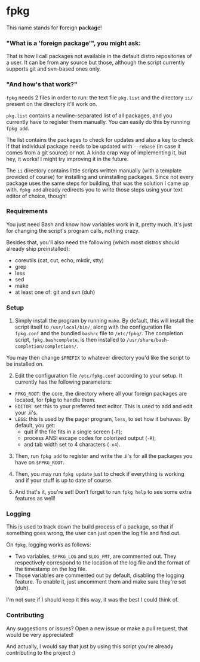# fpkg

This name stands for **f**oreign **p**ac**k**a**g**e!

### "What is a 'foreign package'", you might ask:

That is how I call packages not available in the default distro repositories of a user.
It can be from any source but those, although the script currently supports git and
svn-based ones only.

### "And how's that work?"

`fpkg` needs 2 files in order to run: the text file `pkg.list` and the directory
`ii/` present on the directory it'll work on.

`pkg.list` contains a newline-separated list of all packages, and you currently have to
register them manually. You can easily do this by running `fpkg add`.

The list contains the packages to check for updates and also a key to check if that
individual package needs to be updated with `--rebase` (in case it comes from a git
source) or not. A kinda crap way of implementing it, but hey, it works! I might try
improving it in the future.

The `ii` directory contains little scripts written manually (with a template provided of
course) for installing and uninstalling packages. Since not every package uses the same
steps for building, that was the solution I came up with. `fpkg add` already redirects
you to write those steps using your text editor of choice, though!

### Requirements

You just need Bash and know how variables work in it, pretty much. It's just for changing
the script's program calls, nothing crazy.

Besides that, you'll also need the following (which most distros should already ship
preinstalled):

- coreutils (cat, cut, echo, mkdir, stty)
- grep
- less
- sed
- make
- at least one of: git and svn (duh)

### Setup

1. Simply install the program by running `make`. By default, this will install the script
itself to `/usr/local/bin/`, along with the configuration file `fpkg.conf` and the bundled
`bashrc` file to `/etc/fpkg/`. The completion script, `fpkg.bashcomplete`, is then
installed to `/usr/share/bash-completion/completions/`.

You may then change `$PREFIX` to whatever directory you'd like the script to be installed
on.

2. Edit the configuration file `/etc/fpkg.conf` according to your setup. It currently has
the following parameters:
- `FPKG_ROOT`: the core, the directory where all your foreign packages are located, for
  fpkg to handle them.
- `EDITOR`: set this to your preferred text editor. This is used to add and edit your
  .ii's.
- `LESS`: this is used by the pager program, `less`, to set how it behaves. By default,
  you get:
  - quit if the file fits in a single screen (`-F`);
  - process ANSI escape codes for colorized output (`-R`);
  - and tab width set to 4 characters (`-x4`).

3. Then, run `fpkg add` to register and write the .ii's for all the packages you have on
`$FPKG_ROOT`.

4. Then, you may run `fpkg update` just to check if everything is working and if your
stuff is up to date of course.

5. And that's it, you're set! Don't forget to run `fpkg help` to see some extra features
as well!

### Logging

This is used to track down the build process of a package, so that if something goes
wrong, the user can just open the log file and find out.

On `fpkg`, logging works as follows:

- Two variables, `$FPKG_LOG` and `$LOG_FMT`, are commented out. They respectively
correspond to the location of the log file and the format of the timestamp on the log
file.
- Those variables are commented out by default, disabling the logging feature. To enable
it, just uncomment them and make sure they're set (duh).

I'm not sure if I should keep it this way, it was the best I could think of.

### Contributing

Any suggestions or issues? Open a new issue or make a pull request, that would be very
appreciated!

And actually, I would say that just by using this script you're already contributing to
the project :)
